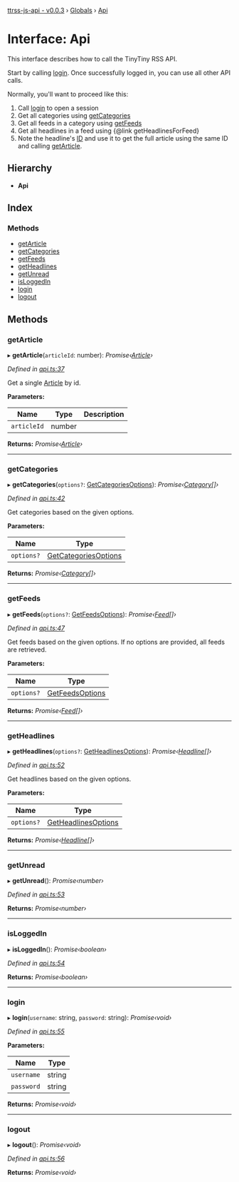 [ttrss-js-api - v0.0.3](../README.md) › [Globals](../globals.md) › [Api](api.md)

# Interface: Api

This interface describes how to call the TinyTiny RSS API.

Start by calling [login](api.md#login). Once successfully logged in, you can use all other API calls.

Normally, you'll want to proceed like this:

1. Call [login](api.md#login) to open a session
2. Get all categories using [getCategories](api.md#getcategories)
3. Get all feeds in a category using [getFeeds](api.md#getfeeds)
4. Get all headlines in a feed using {@link getHeadlinesForFeed}
5. Note the headline's [ID](../classes/headline.md#id) and use it to get the full article using the same ID and calling
   [getArticle](api.md#getarticle).

## Hierarchy

* **Api**

## Index

### Methods

* [getArticle](api.md#getarticle)
* [getCategories](api.md#getcategories)
* [getFeeds](api.md#getfeeds)
* [getHeadlines](api.md#getheadlines)
* [getUnread](api.md#getunread)
* [isLoggedIn](api.md#isloggedin)
* [login](api.md#login)
* [logout](api.md#logout)

## Methods

###  getArticle

▸ **getArticle**(`articleId`: number): *Promise‹[Article](../classes/article.md)›*

*Defined in [api.ts:37](https://github.com/fchristl/ttrss-js-api/blob/b657f8c/src/api.ts#L37)*

Get a single [Article](../classes/article.md) by id.

**Parameters:**

Name | Type | Description |
------ | ------ | ------ |
`articleId` | number |   |

**Returns:** *Promise‹[Article](../classes/article.md)›*

___

###  getCategories

▸ **getCategories**(`options?`: [GetCategoriesOptions](getcategoriesoptions.md)): *Promise‹[Category](../classes/category.md)[]›*

*Defined in [api.ts:42](https://github.com/fchristl/ttrss-js-api/blob/b657f8c/src/api.ts#L42)*

Get categories based on the given options.

**Parameters:**

Name | Type |
------ | ------ |
`options?` | [GetCategoriesOptions](getcategoriesoptions.md) |

**Returns:** *Promise‹[Category](../classes/category.md)[]›*

___

###  getFeeds

▸ **getFeeds**(`options?`: [GetFeedsOptions](getfeedsoptions.md)): *Promise‹[Feed](../classes/feed.md)[]›*

*Defined in [api.ts:47](https://github.com/fchristl/ttrss-js-api/blob/b657f8c/src/api.ts#L47)*

Get feeds based on the given options. If no options are provided, all feeds are retrieved.

**Parameters:**

Name | Type |
------ | ------ |
`options?` | [GetFeedsOptions](getfeedsoptions.md) |

**Returns:** *Promise‹[Feed](../classes/feed.md)[]›*

___

###  getHeadlines

▸ **getHeadlines**(`options?`: [GetHeadlinesOptions](getheadlinesoptions.md)): *Promise‹[Headline](../classes/headline.md)[]›*

*Defined in [api.ts:52](https://github.com/fchristl/ttrss-js-api/blob/b657f8c/src/api.ts#L52)*

Get headlines based on the given options.

**Parameters:**

Name | Type |
------ | ------ |
`options?` | [GetHeadlinesOptions](getheadlinesoptions.md) |

**Returns:** *Promise‹[Headline](../classes/headline.md)[]›*

___

###  getUnread

▸ **getUnread**(): *Promise‹number›*

*Defined in [api.ts:53](https://github.com/fchristl/ttrss-js-api/blob/b657f8c/src/api.ts#L53)*

**Returns:** *Promise‹number›*

___

###  isLoggedIn

▸ **isLoggedIn**(): *Promise‹boolean›*

*Defined in [api.ts:54](https://github.com/fchristl/ttrss-js-api/blob/b657f8c/src/api.ts#L54)*

**Returns:** *Promise‹boolean›*

___

###  login

▸ **login**(`username`: string, `password`: string): *Promise‹void›*

*Defined in [api.ts:55](https://github.com/fchristl/ttrss-js-api/blob/b657f8c/src/api.ts#L55)*

**Parameters:**

Name | Type |
------ | ------ |
`username` | string |
`password` | string |

**Returns:** *Promise‹void›*

___

###  logout

▸ **logout**(): *Promise‹void›*

*Defined in [api.ts:56](https://github.com/fchristl/ttrss-js-api/blob/b657f8c/src/api.ts#L56)*

**Returns:** *Promise‹void›*
